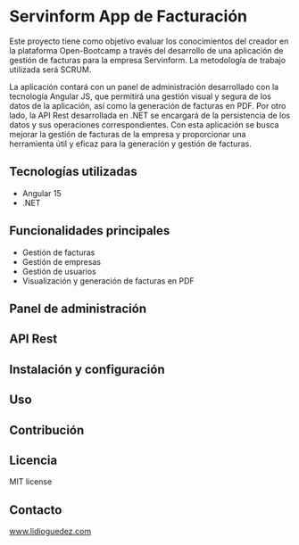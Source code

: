 # Servinform App de Facturación

Este proyecto tiene como objetivo evaluar los conocimientos del creador en la plataforma Open-Bootcamp a través del desarrollo de una aplicación de gestión de facturas para la empresa Servinform. La metodología de trabajo utilizada será SCRUM.

La aplicación contará con un panel de administración desarrollado con la tecnología Angular JS, que permitirá una gestión visual y segura de los datos de la aplicación, así como la generación de facturas en PDF. Por otro lado, la API Rest desarrollada en .NET se encargará de la persistencia de los datos y sus operaciones correspondientes. Con esta aplicación se busca mejorar la gestión de facturas de la empresa y proporcionar una herramienta útil y eficaz para la generación y gestión de facturas.

## Tecnologías utilizadas

- Angular 15
- .NET

## Funcionalidades principales

- Gestión de facturas
- Gestión de empresas
- Gestión de usuarios
- Visualización y generación de facturas en PDF

## Panel de administración



## API Rest



## Instalación y configuración



## Uso



## Contribución



## Licencia

MIT license

## Contacto

www.lidioguedez.com
